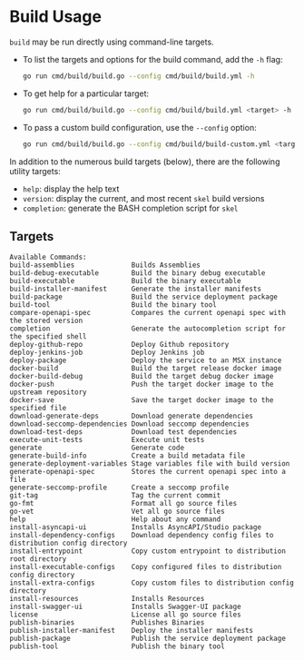 # Build Usage

`build` may be run directly using command-line targets.

* To list the targets and options for the build command, add the `-h` flag:
    ```bash
    go run cmd/build/build.go --config cmd/build/build.yml -h
    ```

* To get help for a particular target:
    ```bash
    go run cmd/build/build.go --config cmd/build/build.yml <target> -h
    ```

* To pass a custom build configuration, use the `--config` option:
    ```bash
    go run cmd/build/build.go --config cmd/build/build-custom.yml <target>
    ```

In addition to the numerous build targets (below), there are the following utility targets:

- `help`: display the help text
- `version`: display the current, and most recent `skel` build versions
- `completion`: generate the BASH completion script for `skel`


## Targets

```
Available Commands:
build-assemblies              Builds Assemblies
build-debug-executable        Build the binary debug executable
build-executable              Build the binary executable
build-installer-manifest      Generate the installer manifests
build-package                 Build the service deployment package
build-tool                    Build the binary tool
compare-openapi-spec          Compares the current openapi spec with the stored version
completion                    Generate the autocompletion script for the specified shell
deploy-github-repo            Deploy Github repository
deploy-jenkins-job            Deploy Jenkins job
deploy-package                Deploy the service to an MSX instance
docker-build                  Build the target release docker image
docker-build-debug            Build the target debug docker image
docker-push                   Push the target docker image to the upstream repository
docker-save                   Save the target docker image to the specified file
download-generate-deps        Download generate dependencies
download-seccomp-dependencies Download seccomp dependencies
download-test-deps            Download test dependencies
execute-unit-tests            Execute unit tests
generate                      Generate code
generate-build-info           Create a build metadata file
generate-deployment-variables Stage variables file with build version
generate-openapi-spec         Stores the current openapi spec into a file
generate-seccomp-profile      Create a seccomp profile
git-tag                       Tag the current commit
go-fmt                        Format all go source files
go-vet                        Vet all go source files
help                          Help about any command
install-asyncapi-ui           Installs AsyncAPI/Studio package
install-dependency-configs    Download dependency config files to distribution config directory
install-entrypoint            Copy custom entrypoint to distribution root directory
install-executable-configs    Copy configured files to distribution config directory
install-extra-configs         Copy custom files to distribution config directory
install-resources             Installs Resources
install-swagger-ui            Installs Swagger-UI package
license                       License all go source files
publish-binaries              Publishes Binaries
publish-installer-manifest    Deploy the installer manifests
publish-package               Publish the service deployment package
publish-tool                  Publish the binary tool
```